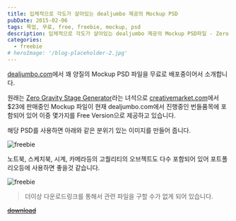 ```yaml
---
title: 입체적으로 각도가 살아있는 dealjumbo 제공의 Mockup PSD
pubDate: 2015-02-06
tags: 목업, 무료, free, freebie, mockup, psd
description: 입체적으로 각도가 살아있는 dealjumbo 제공의 Mockup PSD파일 - Zero Gravity Stage Generator - Free Version
categories:
  - freebie
# heroImage: '/blog-placeholder-2.jpg'
---
```


[dealjumbo.com](http://dealjumbo.com/)에서 꽤 양질의 Mockup PSD 파일을 무료로 배포중이어서 소개합니다.

원래는 [Zero Gravity Stage Generator](https://creativemarket.com/mucahitgayiran/141627-Zero-Gravity-Stage-Generator)라는 녀석으로 [creativemarket.com](https://creativemarket.com)에서 $23에 판매중인 Mockup 파일이 현재 dealjumbo.com에서 진행중인 번들품목에 포함되어 있어 이중 몇가지를 Free Version으로 제공하고 있습니다.

해당 PSD를 사용하면 아래와 같은 분위기 있는 이미지를 만들어 줍니다.

![freebie](https://farm8.staticflickr.com/7361/16262533898_d4c53c8207_o.jpg)

노트북, 스케치북, 시계, 카메라등의 고퀄리티의 오브젝트도 다수 포함되어 있어 포트폴리오등에 사용하면 좋을것 같습니다.

![freebie](https://farm8.staticflickr.com/7318/16262533908_745586886e_o.jpg)

> 더이상 다운로드링크를 통해서 관련 파일을 구할 수가 없게 되어 있습니다.

<del datetime="2017-02-18T11:58:12+00:00">[download](http://dealjumbo.com/freebies/zero-gravity-stage-generator-free-version/)</del>

